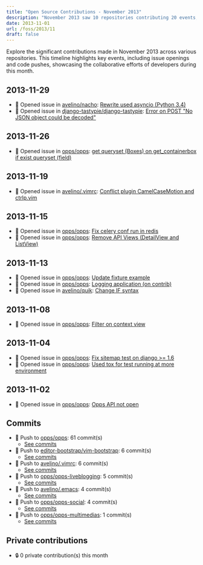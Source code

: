```yaml
---
title: "Open Source Contributions - November 2013"
description: "November 2013 saw 10 repositories contributing 20 events, including 13 issues opened, reflecting active community engagement and development progress."
date: 2013-11-01
url: /foss/2013/11
draft: false
---
```


Explore the significant contributions made in November 2013 across various repositories. This timeline highlights key events, including issue openings and code pushes, showcasing the collaborative efforts of developers during this month.

## 2013-11-29

- 🐛 Opened issue in [avelino/nacho](https://github.com/avelino/nacho): [Rewrite used asyncio (Python 3.4)](https://github.com/avelino/nacho/issues/9)
- 🐛 Opened issue in [django-tastypie/django-tastypie](https://github.com/django-tastypie/django-tastypie): [Error on POST "No JSON object could be decoded"](https://github.com/django-tastypie/django-tastypie/issues/1087)

## 2013-11-26

- 🐛 Opened issue in [opps/opps](https://github.com/opps/opps): [get queryset (Boxes) on get_containerbox if exist queryset (field)](https://github.com/opps/opps/issues/288)

## 2013-11-19

- 🐛 Opened issue in [avelino/.vimrc](https://github.com/avelino/.vimrc): [Conflict plugin CamelCaseMotion and ctrlp.vim](https://github.com/avelino/.vimrc/issues/16)

## 2013-11-15

- 🐛 Opened issue in [opps/opps](https://github.com/opps/opps): [Fix celery conf run in redis](https://github.com/opps/opps/issues/281)
- 🐛 Opened issue in [opps/opps](https://github.com/opps/opps): [Remove API Views (DetailView and ListView)](https://github.com/opps/opps/issues/280)

## 2013-11-13

- 🐛 Opened issue in [opps/opps](https://github.com/opps/opps): [Update fixture example](https://github.com/opps/opps/issues/276)
- 🐛 Opened issue in [opps/opps](https://github.com/opps/opps): [Logging application (on contrib)](https://github.com/opps/opps/issues/275)
- 🐛 Opened issue in [avelino/quik](https://github.com/avelino/quik): [Change IF syntax](https://github.com/avelino/quik/issues/7)

## 2013-11-08

- 🐛 Opened issue in [opps/opps](https://github.com/opps/opps): [Filter on context view](https://github.com/opps/opps/issues/273)

## 2013-11-04

- 🐛 Opened issue in [opps/opps](https://github.com/opps/opps): [Fix sitemap test on django >= 1.6](https://github.com/opps/opps/issues/272)
- 🐛 Opened issue in [opps/opps](https://github.com/opps/opps): [Used tox for test running at more environment](https://github.com/opps/opps/issues/271)

## 2013-11-02

- 🐛 Opened issue in [opps/opps](https://github.com/opps/opps): [Opps API not open](https://github.com/opps/opps/issues/269)

## Commits

- 🔨 Push to [opps/opps](https://github.com/opps/opps): 61 commit(s)
  - [See commits](https://github.com/opps/opps/commits?author=avelino&since=2013-11-01T00:00:00Z&until=2013-11-30T23:59:59Z)
- 🔨 Push to [editor-bootstrap/vim-bootstrap](https://github.com/editor-bootstrap/vim-bootstrap): 6 commit(s)
  - [See commits](https://github.com/editor-bootstrap/vim-bootstrap/commits?author=avelino&since=2013-11-01T00:00:00Z&until=2013-11-30T23:59:59Z)
- 🔨 Push to [avelino/.vimrc](https://github.com/avelino/.vimrc): 6 commit(s)
  - [See commits](https://github.com/avelino/.vimrc/commits?author=avelino&since=2013-11-01T00:00:00Z&until=2013-11-30T23:59:59Z)
- 🔨 Push to [opps/opps-liveblogging](https://github.com/opps/opps-liveblogging): 5 commit(s)
  - [See commits](https://github.com/opps/opps-liveblogging/commits?author=avelino&since=2013-11-01T00:00:00Z&until=2013-11-30T23:59:59Z)
- 🔨 Push to [avelino/.emacs](https://github.com/avelino/.emacs): 4 commit(s)
  - [See commits](https://github.com/avelino/.emacs/commits?author=avelino&since=2013-11-01T00:00:00Z&until=2013-11-30T23:59:59Z)
- 🔨 Push to [opps/opps-social](https://github.com/opps/opps-social): 4 commit(s)
  - [See commits](https://github.com/opps/opps-social/commits?author=avelino&since=2013-11-01T00:00:00Z&until=2013-11-30T23:59:59Z)
- 🔨 Push to [opps/opps-multimedias](https://github.com/opps/opps-multimedias): 1 commit(s)
  - [See commits](https://github.com/opps/opps-multimedias/commits?author=avelino&since=2013-11-01T00:00:00Z&until=2013-11-30T23:59:59Z)

## Private contributions

- 🔒 0 private contribution(s) this month

